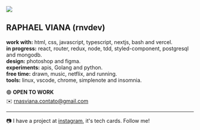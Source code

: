 <img src="https://user-images.githubusercontent.com/45907874/89719338-a7692480-d99d-11ea-9d26-4ad363b7abe1.jpg"/>

RAPHAEL VIANA (rnvdev) <br>
---
**work with:** html, css, javascript, typescript, nextjs, bash and vercel.<br>
**in progress:** react, router, redux, node, tdd, styled-component, postgresql and mongodb.<br>
**design:** photoshop and figma.<br>
**experiments:** apis, Golang and python.<br>
**free time:** drawn, music, netflix, and running.<br>
**tools:** linux, vscode, chrome, simplenote and insomnia.

🟢 **OPEN TO WORK**<br>
✉️ rnasviana.contato@gmail.com

---

📷 I have a project at <a href="http://instagram.com/rnvdev">instagram</a>, it's tech cards. Follow me!
